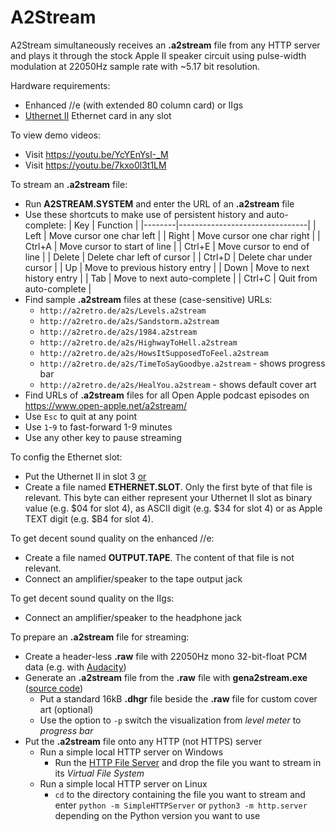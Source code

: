 # A2Stream
A2Stream simultaneously receives an **.a2stream** file from any HTTP server and plays it through the stock Apple II speaker circuit using pulse-width modulation at 22050Hz sample rate with ~5.17 bit resolution.

Hardware requirements:
* Enhanced //e (with extended 80 column card) or IIgs
* [Uthernet II](https://a2retrosystems.com/products.htm) Ethernet card in any slot

To view demo videos:
* Visit https://youtu.be/YcYEnYsI-_M
* Visit https://youtu.be/7kxo0l3t1LM

To stream an **.a2stream** file:
* Run **A2STREAM.SYSTEM** and enter the URL of an **.a2stream** file
* Use these shortcuts to make use of persistent history and auto-complete:
  | Key    | Function                       |
  |--------|--------------------------------|
  | Left   | Move cursor one char left      |
  | Right  | Move cursor one char right     |
  | Ctrl+A | Move cursor to start of line   |
  | Ctrl+E | Move cursor to end of line     |
  | Delete | Delete char left of cursor     |
  | Ctrl+D | Delete char under cursor       |
  | Up     | Move to previous history entry |
  | Down   | Move to next history entry     |
  | Tab    | Move to next auto-complete     |
  | Ctrl+C | Quit from auto-complete        |
* Find sample **.a2stream** files at these (case-sensitive) URLs:
  * `http://a2retro.de/a2s/Levels.a2stream`
  * `http://a2retro.de/a2s/Sandstorm.a2stream`
  * `http://a2retro.de/a2s/1984.a2stream`
  * `http://a2retro.de/a2s/HighwayToHell.a2stream`
  * `http://a2retro.de/a2s/HowsItSupposedToFeel.a2stream`
  * `http://a2retro.de/a2s/TimeToSayGoodbye.a2stream` - shows progress bar
  * `http://a2retro.de/a2s/HealYou.a2stream` - shows default cover art
* Find URLs of **.a2stream** files for all Open Apple podcast episodes on https://www.open-apple.net/a2stream/
* Use `Esc` to quit at any point
* Use `1`-`9` to fast-forward 1-9 minutes
* Use any other key to pause streaming

To config the Ethernet slot:
* Put the Uthernet II in slot 3 <ins>or</ins>
* Create a file named **ETHERNET.SLOT**. Only the first byte of that file is relevant. This byte can either represent your Uthernet II slot as binary value (e.g. $04 for slot 4), as ASCII digit (e.g. $34 for slot 4) or as Apple TEXT digit (e.g. $B4 for slot 4).

To get decent sound quality on the enhanced //e:
* Create a file named **OUTPUT.TAPE**. The content of that file is not relevant.
* Connect an amplifier/speaker to the tape output jack

To get decent sound quality on the IIgs:
* Connect an amplifier/speaker to the headphone jack

To prepare an **.a2stream** file for streaming:
* Create a header-less **.raw** file with 22050Hz mono 32-bit-float PCM data (e.g. with [Audacity](https://www.audacityteam.org/))
* Generate an **.a2stream** file from the **.raw** file with **gena2stream.exe** ([source code](https://github.com/oliverschmidt/A2Stream/blob/main/gena2stream.c))
  * Put a standard 16kB **.dhgr** file beside the **.raw** file for custom cover art (optional)
  * Use the option to `-p` switch the visualization from *level meter* to *progress bar*
* Put the **.a2stream** file onto any HTTP (not HTTPS) server
  * Run a simple local HTTP server on Windows
    * Run the [HTTP File Server](http://www.rejetto.com/hfs/) and drop the file you want to stream in its _Virtual File System_
  * Run a simple local HTTP server on Linux
    * `cd` to the directory containing the file you want to stream and enter `python -m SimpleHTTPServer` or `python3 -m http.server` depending on the Python version you want to use
